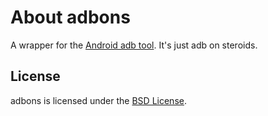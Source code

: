 # About adbons
A wrapper for the [Android adb tool](https://developer.android.com/studio/command-line/adb.html). It's just adb on steroids.

License
-------------
adbons is licensed under the [BSD License](https://github.com/dbaelz/adbons/blob/master/LICENSE).
